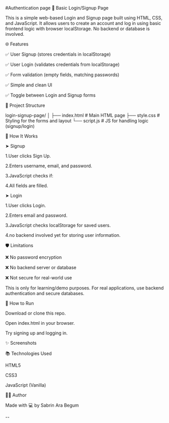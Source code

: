 #Authentication page
🔐 Basic Login/Signup Page

This is a simple web-based Login and Signup page built using HTML, CSS, and JavaScript. It allows users to create an account and log in using basic frontend logic with browser localStorage. No backend or database is involved.

🌐 Features

✅ User Signup (stores credentials in localStorage)

✅ User Login (validates credentials from localStorage)

✅ Form validation (empty fields, matching passwords)

✅ Simple and clean UI

✅ Toggle between Login and Signup forms

📁 Project Structure

login-signup-page/ │ ├── index.html # Main HTML page ├── style.css # Styling for the forms and layout └── script.js # JS for handling logic (signup/login)

🚀 How It Works

➤ Signup

1.User clicks Sign Up.

2.Enters username, email, and password.

3.JavaScript checks if:

4.All fields are filled.

➤ Login

1.User clicks Login.

2.Enters email and password.

3.JavaScript checks localStorage for saved users.

4.no backend involved yet for storing user information.

🛡️ Limitations

❌ No password encryption

❌ No backend server or database

❌ Not secure for real-world use

This is only for learning/demo purposes. For real applications, use backend authentication and secure databases.

🧪 How to Run

Download or clone this repo.

Open index.html in your browser.

Try signing up and logging in.

✨ Screenshots


📚 Technologies Used

HTML5

CSS3

JavaScript (Vanilla)

🧑‍💻 Author

Made with 💻 by Sabrin Ara Begum

--

